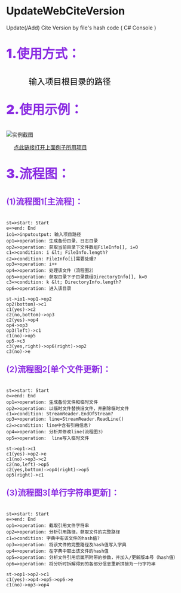 <script type="text/javascript" src="http://flowchart.js.org/flowchart-latest.js"></script>
# UpdateWebCiteVersion
Update(/Add) Cite Version by file's hash code ( C#  Console )

<p style="color:blueviolet;font-weight:900;font-size:34px;">1.使用方式：</p>
<p style="color:black;font-size:22px;text-indent:60px;">输入项目根目录的路径</p>
<p style="color:blueviolet;font-weight:900;font-size:34px;">2.使用示例：</p>

![实例截图](https://github.com/hgx-Obsess10n/UpdateWebCiteVersion/blob/master/example/example_0.png?raw=true)

<a style="margin-left:20px;text-decoration:underline;" href="https://github.com/hgx-Obsess10n/WebSLN">点此链接打开上面例子所用项目</a>
<p style="color:black;font-size:22px;text-indent:60px;"></p>

<p style="color:blueviolet;font-weight:900;font-size:34px;">3.流程图：</p>
<p style="color:blueviolet;font-weight:600;font-size:22px;">(1)流程图1[主流程]：</p>

```flow

st=>start: Start
e=>end: End
io1=>inputoutput: 输入项目路径
op1=>operation: 生成备份目录、日志目录
op2=>operation: 获取当前目录下文件数组FileInfo[], i=0
c1=>condition: i &lt; FileInfo.length?
c2=>condition: FileInfo[i]需要处理?
op3=>operation: i++
op4=>operation: 处理该文件（流程图2）
op5=>operation: 获取目录下子目录数组DirectoryInfo[], k=0
c3=>condition: k &lt; DirectoryInfo.length?
op6=>operation: 进入该目录

st->io1->op1->op2
op2(bottom)->c1
c1(yes)->c2
c2(no,bottom)->op3
c2(yes)->op4
op4->op3
op3(left)->c1
c1(no)->op5
op5->c3
c3(yes,right)->op6(right)->op2
c3(no)->e
```
<p style="color:blueviolet;font-weight:600;font-size:22px;">(2)流程图2[单个文件更新]：</p>

```flow

st=>start: Start
e=>end: End
op1=>operation: 生成备份文件和临时文件
op2=>operation: 以临时文件替换旧文件，并删除临时文件
c1=>condition: StreamReader.EndOfStream?
op3=>operation: line=StreamReader.ReadLine()
c2=>condition: line中含有引用信息?
op4=>operation: 分析并修改line(流程图3)
op5=>operation:  line写入临时文件

st->op1->c1
c1(yes)->op2->e
c1(no)->op3->c2
c2(no,left)->op5
c2(yes,bottom)->op4(right)->op5
op5(right)->c1
```

<p style="color:blueviolet;font-weight:600;font-size:22px;">(3)流程图3[单行字符串更新]：</p>

```flow

st=>start: Start
e=>end: End
op1=>operation: 截取引用文件字符串
op2=>operation: 分析引用路径，获取文件的完整路径
c1=>condition: 字典中有该文件的hash值?
op3=>operation: 将该文件的完整路径及hash值写入字典
op4=>operation: 在字典中取出该文件的hash值
op5=>operation: 分析文件引用后面所附带的参数，并加入/更新版本号（hash值）
op6=>operation: 将分析时拆解得到的各部分信息重新拼接为一行字符串

st->op1->op2->c1
c1(yes)->op4->op5->op6->e
c1(no)->op3->op4
```

